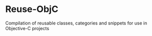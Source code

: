 Reuse-ObjC
==========

Compilation of reusable classes, categories and snippets for use in Objective-C projects

